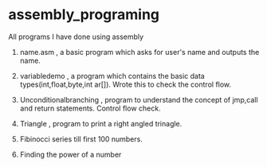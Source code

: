 # assembly_programing
All programs I have done using assembly

1. name.asm , a basic program which asks for user's name and outputs the name.

2. variabledemo , a program which contains the basic data types(int,float,byte,int ar[]). Wrote this to check the control flow.

3. Unconditionalbranching , program to understand the concept of jmp,call and return statements. Control flow check.

4. Triangle , program to print a right angled trinagle. 

5. Fibinocci series till first 100 numbers. 

6. Finding the power of a number
